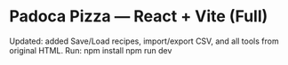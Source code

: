 # Padoca Pizza — React + Vite (Full)

Updated: added Save/Load recipes, import/export CSV, and all tools from original HTML.
Run:
npm install
npm run dev

